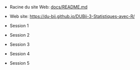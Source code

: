 - Racine du site Web: [docs/README.md](docs/README.md)
- Web site: <https://du-bii.github.io/DUBii-3-Statistiques-avec-R/>

- Session 1
- Session 2
- Session 3
- Session 4
- Session 5
